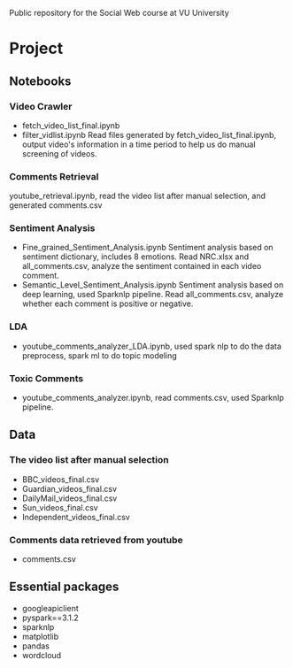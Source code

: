 Public repository for the Social Web course at VU University
# Project
## Notebooks
### Video Crawler 
- fetch_video_list_final.ipynb
- filter_vidlist.ipynb
Read files generated by fetch_video_list_final.ipynb, output video's information in a time period to help us do manual screening of videos.

### Comments Retrieval
youtube_retrieval.ipynb, read the video list after manual selection, and generated comments.csv
### Sentiment Analysis
- Fine_grained_Sentiment_Analysis.ipynb
Sentiment analysis based on sentiment dictionary, includes 8 emotions. Read NRC.xlsx and all_comments.csv, analyze the sentiment contained in each video comment.
- Semantic_Level_Sentiment_Analysis.ipynb
Sentiment analysis based on deep learning, used Sparknlp pipeline. Read all_comments.csv, analyze whether each comment is positive or negative.
### LDA
- youtube_comments_analyzer_LDA.ipynb, used spark nlp to do the data preprocess, spark ml to do topic modeling
### Toxic Comments
- youtube_comments_analyzer.ipynb, read comments.csv, used Sparknlp pipeline.


## Data
### The video list after manual selection
- BBC_videos_final.csv
- Guardian_videos_final.csv
- DailyMail_videos_final.csv
- Sun_videos_final.csv
- Independent_videos_final.csv

### Comments data retrieved from youtube
- comments.csv

## Essential packages
- googleapiclient
- pyspark==3.1.2
- sparknlp
- matplotlib 
- pandas 
- wordcloud
